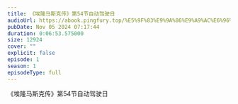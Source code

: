```yaml
---
title: 《埃隆马斯克传》第54节自动驾驶日
audioUrl: https://abook.pingfury.top/%E5%9F%83%E9%9A%86%E9%A9%AC%E6%96%AF%E5%85%8B%E4%BC%A0-55-%E7%AC%AC54%E8%8A%82%E8%87%AA%E5%8A%A8%E9%A9%BE%E9%A9%B6%E6%97%A5-jtzzlewk.mp3
pubDate: Nov 05 2024 07:17:44
duration: 0:06:53.575000
size: 12924
cover: ""
explicit: false
episode: 1
season: 1
episodeType: full
---
```

《埃隆马斯克传》第54节自动驾驶日